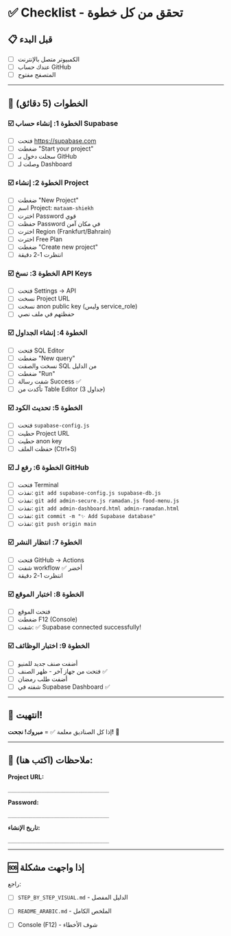 # ✅ Checklist - تحقق من كل خطوة

## 📋 قبل البدء

- [ ] الكمبيوتر متصل بالإنترنت
- [ ] عندك حساب GitHub
- [ ] المتصفح مفتوح

---

## 🚀 الخطوات (5 دقائق)

### ☑️ الخطوة 1: إنشاء حساب Supabase
- [ ] فتحت https://supabase.com
- [ ] ضغطت "Start your project"
- [ ] سجلت دخول بـ GitHub
- [ ] وصلت لـ Dashboard

### ☑️ الخطوة 2: إنشاء Project
- [ ] ضغطت "New Project"
- [ ] اسم Project: `mataam-shiekh`
- [ ] اخترت Password قوي
- [ ] حفظت Password في مكان آمن
- [ ] اخترت Region (Frankfurt/Bahrain)
- [ ] اخترت Free Plan
- [ ] ضغطت "Create new project"
- [ ] انتظرت 1-2 دقيقة

### ☑️ الخطوة 3: نسخ API Keys
- [ ] فتحت Settings → API
- [ ] نسخت Project URL
- [ ] نسخت anon public key (وليس service_role)
- [ ] حفظتهم في ملف نصي

### ☑️ الخطوة 4: إنشاء الجداول
- [ ] فتحت SQL Editor
- [ ] ضغطت "New query"
- [ ] نسخت والصقت SQL من الدليل
- [ ] ضغطت "Run"
- [ ] شفت رسالة Success ✅
- [ ] تأكدت من Table Editor (3 جداول)

### ☑️ الخطوة 5: تحديث الكود
- [ ] فتحت `supabase-config.js`
- [ ] حطيت Project URL
- [ ] حطيت anon key
- [ ] حفظت الملف (Ctrl+S)

### ☑️ الخطوة 6: رفع لـ GitHub
- [ ] فتحت Terminal
- [ ] نفذت: `git add supabase-config.js supabase-db.js`
- [ ] نفذت: `git add admin-secure.js ramadan.js food-menu.js`
- [ ] نفذت: `git add admin-dashboard.html admin-ramadan.html`
- [ ] نفذت: `git commit -m "✨ Add Supabase database"`
- [ ] نفذت: `git push origin main`

### ☑️ الخطوة 7: انتظار النشر
- [ ] فتحت GitHub → Actions
- [ ] شفت workflow ✅ أخضر
- [ ] انتظرت 1-2 دقيقة

### ☑️ الخطوة 8: اختبار الموقع
- [ ] فتحت الموقع
- [ ] ضغطت F12 (Console)
- [ ] شفت: ✅ Supabase connected successfully!

### ☑️ الخطوة 9: اختبار الوظائف
- [ ] أضفت صنف جديد للمنيو
- [ ] فتحت من جهاز آخر - ظهر الصنف ✅
- [ ] أضفت طلب رمضان
- [ ] شفته في Supabase Dashboard ✅

---

## 🎉 انتهيت!

إذا كل الصناديق معلمة ✅ = **مبروك! نجحت!** 🎊

---

## 📝 ملاحظات (اكتب هنا):

**Project URL:**
```
_________________________________
```

**Password:**
```
_________________________________
```

**تاريخ الإنشاء:**
```
_________________________________
```

---

## 🆘 إذا واجهت مشكلة

راجع:
- [ ] `STEP_BY_STEP_VISUAL.md` - الدليل المفصل
- [ ] `README_ARABIC.md` - الملخص الكامل
- [ ] Console (F12) - شوف الأخطاء

